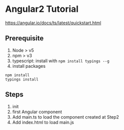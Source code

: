 # Angular2 Tutorial

https://angular.io/docs/ts/latest/quickstart.html

## Prerequisite

1. Node > v5
1. npm > v3
1. typescript: install with `npm install typings --g`
1. install packages
```
npm install
typings install
```

## Steps
1. init
2. first Angular component
3. Add main.ts to load the component created at Step2
4. Add index.html to load main.js
